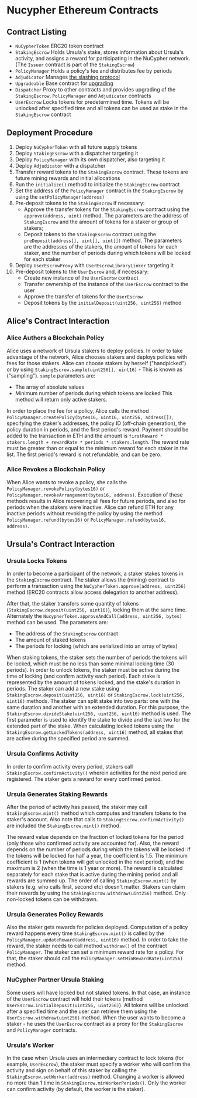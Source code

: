 # Nucypher Ethereum Contracts


## Contract Listing

* `NuCypherToken` ERC20 token contract
* `StakingEscrow` Holds Ursula's stake, stores information about Ursula's activity, and assigns a reward for participating in the NuCypher network. (The `Issuer` contract is part of the `StakingEscrow`)
* `PolicyManager` Holds a policy's fee and distributes fee by periods
* `Adjudicator` Manages [the slashing protocol](slashing)
* `Upgradeable` Base contract for [upgrading](upgradeable_proxy_contracts)
* `Dispatcher` Proxy to other contracts and provides upgrading of the `StakingEscrow`, `PolicyManager` and `Adjudicator` contracts
* `UserEscrow` Locks tokens for predetermined time. Tokens will be unlocked after specified time and all tokens can be used as stake in the `StakingEscrow` contract

## Deployment Procedure

1. Deploy `NuCypherToken` with all future supply tokens
2. Deploy `StakingEscrow` with a dispatcher targeting it
3. Deploy `PolicyManager` with its own dispatcher, also targeting it
4. Deploy `Adjudicator` with a dispatcher
5. Transfer reward tokens to the `StakingEscrow` contract. These tokens are future mining rewards and initial allocations
6. Run the `initialize()` method to initialize the `StakingEscrow` contract
7. Set the address of the `PolicyManager` contract  in the `StakingEscrow` by using the `setPolicyManager(address)`
8. Pre-deposit tokens to the `StakingEscrow` if necessary:
	* Approve the transfer tokens for the `StakingEscrow` contract using the `approve(address, uint)` method. The parameters are the address of `StakingEscrow` and the amount of tokens for a staker or group of stakers;
	* Deposit tokens to the `StakingEscrow` contract using the `preDeposit(address[], uint[], uint[])` method. The parameters are the addresses of the stakers, the amount of tokens for each staker, and the number of periods during which tokens will be locked for each staker
9. Deploy `UserEscrowProxy` with `UserEscrowLibraryLinker` targeting it
10. Pre-deposit tokens to the `UserEscrow` and, if necessary:
	* Create new instance of the `UserEscrow` contract 
	* Transfer ownership of the instance of the `UserEscrow` contract to the user
	* Approve the transfer of tokens for the `UserEscrow`
	* Deposit tokens by the `initialDeposit(uint256, uint256)` method

## Alice's Contract Interaction

### Alice Authors a Blockchain Policy

Alice uses a network of Ursula stakers to deploy policies.
In order to take advantage of the network, Alice chooses stakers and deploys policies with fees for those stakers.
Alice can choose stakers by herself ("handpicked") or by using `StakingEscrow.sample(uint256[], uint16)` - This is  known as ("sampling").
`sample` parameters are:
* The array of absolute values
* Minimum number of periods during which tokens are locked
This method will return only active stakers.

In order to place the fee for a policy, Alice calls the method `PolicyManager.createPolicy(bytes16, uint16, uint256, address[])`,
specifying the staker's addresses, the policy ID (off-chain generation), the policy duration in periods, and the first period's reward.
Payment should be added to the transaction in ETH and the amount is `firstReward * stakers.length + rewardRate * periods * stakers.length`.
The reward rate must be greater than or equal to the minimum reward for each staker in the list. The first period's reward is not refundable, and can be zero.

### Alice Revokes a Blockchain Policy

When Alice wants to revoke a policy, she calls the `PolicyManager.revokePolicy(bytes16)` or `PolicyManager.revokeArrangement(bytes16, address)`.
Execution of these methods results in Alice recovering all fees for future periods, and also for periods when the stakers were inactive.
Alice can refund ETH for any inactive periods without revoking the policy by using the method `PolicyManager.refund(bytes16)` or `PolicyManager.refund(bytes16, address)`.


## Ursula's Contract Interaction


### Ursula Locks Tokens

In order to become a participant of the network, a staker stakes tokens in the `StakingEscrow` contract.
The staker allows the (mining) contract to perform a transaction using the `NuCypherToken.approve(address, uint256)` method
(ERC20 contracts allow access delegation to another address).

After that, the staker transfers some quantity of tokens (`StakingEscrow.deposit(uint256, uint16)`), locking them at the same time.
Alternately the `NucypherToken.approveAndCall(address, uint256, bytes)` method can be used.
The parameters are:
* The address of the `StakingEscrow` contract
* The amount of staked tokens
* The periods for locking (which are serialized into an array of bytes)

When staking tokens, the staker sets the number of periods the tokens will be locked, which must be no less than some minimal locking time (30 periods).
In order to unlock tokens, the staker must be active during the time of locking (and confirm activity each period).
Each stake is represented by the amount of tokens locked, and the stake's duration in periods.
The staker can add a new stake using `StakingEscrow.deposit(uint256, uint16)` or `StakingEscrow.lock(uint256, uint16)` methods.
The staker can split stake into two parts: one with the same duration and another with an extended duration.
For this purpose, the `StakingEscrow.divideStake(uint256, uint256, uint16)` method is used.
The first parameter is used to identify the stake to divide and the last two for the extended part of the stake.
When calculating locked tokens using the `StakingEscrow.getLockedTokens(address, uint16)` method, all stakes that are active during the specified period are summed.


### Ursula Confirms Activity

In order to confirm activity every period, stakers call `StakingEscrow.confirmActivity()` wherein activities for the next period are registered.
The staker gets a reward for every confirmed period.

### Ursula Generates Staking Rewards
After the period of activity has passed, the staker may call `StakingEscrow.mint()` method which computes and transfers tokens to the staker's account.
Also note that calls to `StakingEscrow.confirmActivity()` are included the `StakingEscrow.mint()` method.

The reward value depends on the fraction of locked tokens for the period (only those who confirmed activity are accounted for).
Also, the reward depends on the number of periods during which the tokens will be locked: if the tokens will be locked for half a year, the coefficient is 1.5.
The minimum coefficient is 1 (when tokens will get unlocked in the next period), and the maximum is 2 (when the time is 1 year or more).
The reward is calculated separately for each stake that is active during the mining period and all rewards are summed up.
The order of calling `StakingEscrow.mint()` by stakers (e.g. who calls first, second etc) doesn't matter.
Stakers can claim their rewards by using the `StakingEscrow.withdraw(uint256)` method. Only non-locked tokens can be withdrawn.


### Ursula Generates Policy Rewards
Also the staker gets rewards for policies deployed.
Computation of a policy reward happens every time `StakingEscrow.mint()` is called by the `PolicyManager.updateReward(address, uint16)` method.
In order to take the reward, the staker needs to call method `withdraw()` of the contract `PolicyManager`.
The staker can set a minimum reward rate for a policy. For that, the staker should call the `PolicyManager.setMinRewardRate(uint256)` method.


### NuCypher Partner Ursula Staking
Some users will have locked but not staked tokens.
In that case, an instance of the `UserEscrow` contract will hold their tokens (method `UserEscrow.initialDeposit(uint256, uint256)`).
All tokens will be unlocked after a specified time and the user can retrieve them using the `UserEscrow.withdraw(uint256)` method.
When the user wants to become a staker - he uses the `UserEscrow` contract as a proxy for the `StakingEscrow` and `PolicyManager` contracts.


### Ursula's Worker
In the case when Ursula uses an intermediary contract to lock tokens (for example, `UserEscrow`), the staker must specify a worker who will confirm the activity and sign on behalf of this staker by calling the `StakingEscrow.setWorker(address)` method.
Changing a worker is allowed no more than 1 time in `StakingEscrow.minWorkerPeriods()`.
Only the worker can confirm activity (by default, the worker is the staker).
